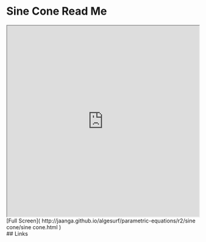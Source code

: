 Sine Cone Read Me
===

<iframe src='http://jaanga.github.io/algesurf/parametric-equations/r2/sine cone/sine cone.html' width=100% height=500px >
There is an `iframe` here. It is not visible when viewed on github.com/algesurf. To view, please see 'Project Links' below.
</iframe>
[Full Screen]( http://jaanga.github.io/algesurf/parametric-equations/r2/sine cone/sine cone.html )
<br>
## Links 
<http://www.3d-meier.de/tut3/Seite136.html>  
